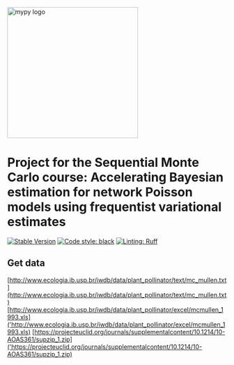 <img src="docs/source/mypy_light.svg" alt="mypy logo" width="300px"/>

Project for the Sequential Monte Carlo course: Accelerating Bayesian estimation for network Poisson models using frequentist variational estimates
=======================================

[![Stable Version](https://github.com/DanielBonnery/?color=blue)](https://github.com/DanielBonnery/)
[![Code style: black](https://img.shields.io/badge/code%20style-black-000000.svg)](https://github.com/psf/black)
[![Linting: Ruff](https://img.shields.io/endpoint?url=https://raw.githubusercontent.com/charliermarsh/ruff/main/assets/badge/v2.json)](https://github.com/astral-sh/ruff)


Get data
-------------


 [http://www.ecologia.ib.usp.br/iwdb/data/plant_pollinator/text/mc_mullen.txt](http://www.ecologia.ib.usp.br/iwdb/data/plant_pollinator/text/mc_mullen.txt)
[http://www.ecologia.ib.usp.br/iwdb/data/plant_pollinator/excel/mcmullen_1993.xls]('http://www.ecologia.ib.usp.br/iwdb/data/plant_pollinator/excel/mcmullen_1993.xls)
[https://projecteuclid.org/journals/supplementalcontent/10.1214/10-AOAS361/supzip_1.zip]('https://projecteuclid.org/journals/supplementalcontent/10.1214/10-AOAS361/supzip_1.zip)

